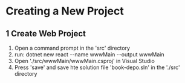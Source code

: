# Creating a New Project

## 1 Create Web Project

1) Open a command prompt in the 'src' directory
2) run: dotnet new react --name wwwMain --output wwwMain
3) Open './src/wwwMain/wwwMain.csproj' in Visual Studio
4) Press 'save' and save hte solution file 'book-depo.sln' in the './src' directory

